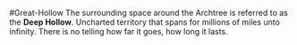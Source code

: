 #Great-Hollow 
The surrounding space around the Archtree is referred to as the **Deep Hollow**. Uncharted territory that spans for millions of miles unto infinity. There is no telling how far it goes, how long it lasts.